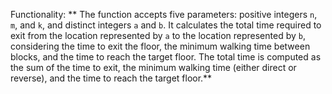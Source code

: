 Functionality: ** The function accepts five parameters: positive integers `n`, `m`, and `k`, and distinct integers `a` and `b`. It calculates the total time required to exit from the location represented by `a` to the location represented by `b`, considering the time to exit the floor, the minimum walking time between blocks, and the time to reach the target floor. The total time is computed as the sum of the time to exit, the minimum walking time (either direct or reverse), and the time to reach the target floor.**